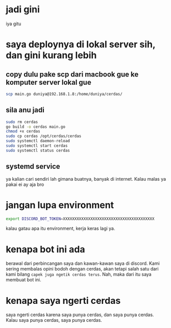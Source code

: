 # jadi gini

iya gitu

# saya deploynya di lokal server sih, dan gini kurang lebih

## copy dulu pake scp dari macbook gue ke komputer server lokal gue
```sh
scp main.go duniya@192.168.1.8:/home/duniya/cerdas/
```
## sila anu jadi
```sh
sudo rm cerdas
go build -o cerdas main.go
chmod +x cerdas
sudo cp cerdas /opt/cerdas/cerdas
sudo systemctl daemon-reload
sudo systemctl start cerdas
sudo systemctl status cerdas
```

## systemd service
ya kalian cari sendiri lah gimana buatnya, banyak di internet. Kalau malas ya pakai ei ay aja bro


# jangan lupa environment
```sh
export DISCORD_BOT_TOKEN=XXXXXXXXXXXXXXXXXXXXXXXXXXXXXXXXXXXXXXXX
```

kalau gatau apa itu environment, kerja keras lagi ya.

# kenapa bot ini ada
berawal dari perbincangan saya dan kawan-kawan saya di discord. Kami sering membalas opini bodoh dengan cerdas, akan tetapi salah satu dari kami bilang `capek juga ngetik cerdas terus`. Nah, maka dari itu saya membuat bot ini.

# kenapa saya ngerti cerdas
saya ngerti cerdas karena saya punya cerdas, dan saya punya cerdas. Kalau saya punya cerdas, saya punya cerdas.
